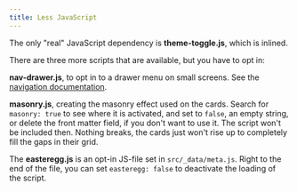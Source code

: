 ```yaml
---
title: Less JavaScript
---
```


The only "real" JavaScript dependency is **theme-toggle.js**, which is inlined.

There are three more scripts that are available, but you have to opt in:

**nav-drawer.js**, to opt in to a drawer menu on small screens. See the [navigation documentation](/docs/navigation/).

**masonry.js**, creating the masonry effect used on the cards.
Search for `masonry: true` to see where it is activated, and set to `false`, an empty string, or delete the front matter field, if you don't want to use it. The script won't be included then. Nothing breaks, the cards just won't rise up to completely fill the gaps in their grid.

The **easteregg.js** is an opt-in JS-file set in `src/_data/meta.js`.
Right to the end of the file, you can set `easteregg: false` to deactivate the loading of the script.
